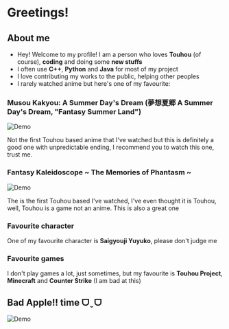 
# Greetings!

## About me

- Hey! Welcome to my profile! I am a person who loves **Touhou** (of course), **coding** and doing some **new stuffs**
- I often use **C++**, **Python** and **Java** for most of my project
- I love contributing my works to the public, helping other peoples
- I rarely watched anime but here's one of my favourite:

### Musou Kakyou: A Summer Day's Dream (夢想夏郷 A Summer Day's Dream, "Fantasy Summer Land")

![Demo](https://naokip.wordpress.com/wp-content/uploads/2021/12/1640176649212.png?w=1200)

Not the first Touhou based anime that I've watched but this is definitely a good one with unpredictable ending, I recommend you to watch this one, trust me.

### Fantasy Kaleidoscope ~ The Memories of Phantasm ~

![Demo](https://external-content.duckduckgo.com/iu/?u=https%3A%2F%2Fi.ytimg.com%2Fvi%2FlbEQjW41li4%2Fmaxresdefault.jpg&f=1&nofb=1&ipt=4ee4aa925b6258dea5ebb50ab61f3725090a55457c8ef6ccb20d09d70024e6d0)

The is the first Touhou based I've watched, I've even thought it is Touhou, well, Touhou is a game not an anime. This is also a great one

### Favourite character

One of my favourite character is **Saigyouji Yuyuko**, please don't judge me

### Favourite games

I don't play games a lot, just sometimes, but my favourite is **Touhou Project**, **Minecraft** and **Counter Strike** (I am bad at this)

## Bad Apple!! time ᗜˬᗜ
![Demo](https://i.imgur.com/tde5nE8.gif)

